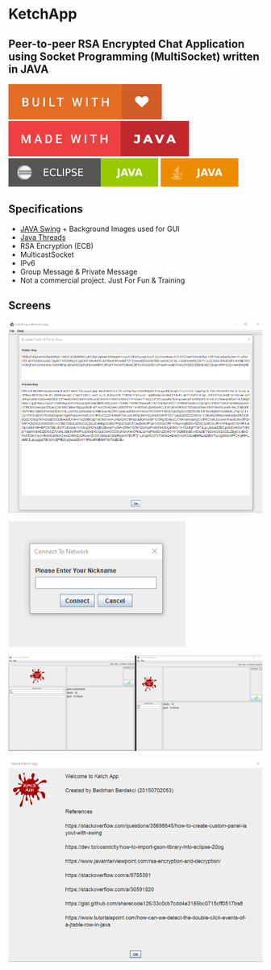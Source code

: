 # KetchApp

## Peer-to-peer RSA Encrypted Chat Application using Socket Programming (MultiSocket) written in JAVA

![](https://github.com/bardakcib/resources/blob/main/badges/built-with-love.svg)
![](https://github.com/bardakcib/resources/blob/main/badges/made-with-java.svg)
![](https://github.com/bardakcib/resources/blob/main/badges/Eclipse-Java-green.svg)
![](https://github.com/bardakcib/resources/blob/main/badges/java.svg)


## Specifications

* [JAVA Swing](https://www.javatpoint.com/java-swing) + Background Images used for GUI 
* [Java Threads](https://www.w3schools.com/java/java_threads.asp)
* RSA Encryption (ECB)
* MulticastSocket
* IPv6
* Group Message & Private Message
* Not a commercial project. Just For Fun & Training

## Screens
![](https://github.com/bardakcib/KetchApp/blob/main/resources/keyPairs.png)

![](https://github.com/bardakcib/KetchApp/blob/main/resources/connection.png)

![](https://github.com/bardakcib/KetchApp/blob/main/resources/chat.png)

![](https://github.com/bardakcib/KetchApp/blob/main/resources/about.png)
